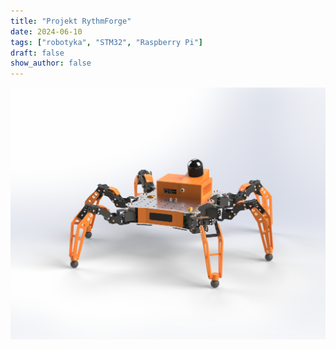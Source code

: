 ```yaml
---
title: "Projekt RythmForge"
date: 2024-06-10
tags: ["robotyka", "STM32", "Raspberry Pi"]
draft: false
show_author: false
---
```


![](/images/ElkapodRender.png)
